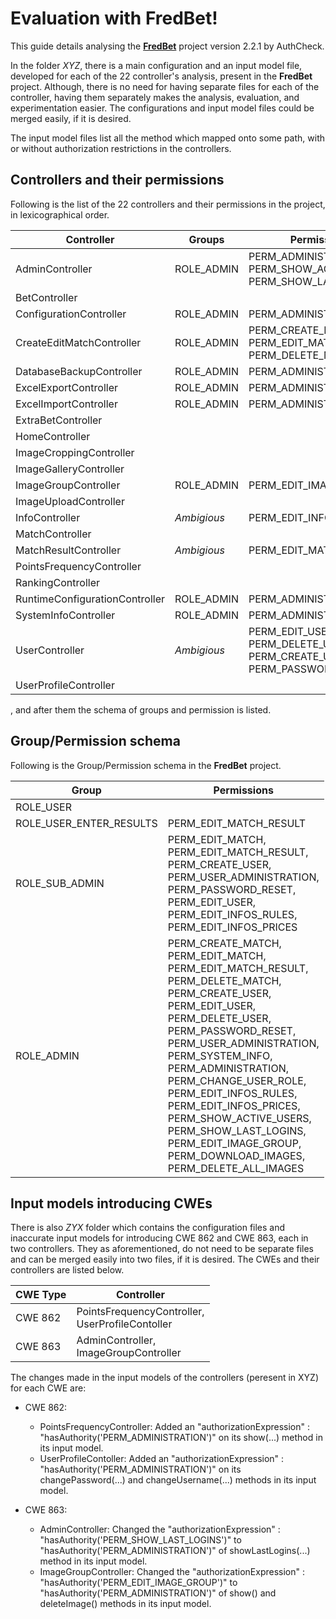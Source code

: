 # Evaluation with FredBet!
This guide details analysing the **[FredBet](https://github.com/fred4jupiter/fredbet)** project version 2.2.1 by AuthCheck. 

In the folder *XYZ*, there is a main configuration and an input model file, developed for each of the 22 controller's analysis, present in the **FredBet** project. Although, there is no need for having separate files for each of the controller, having them separately makes the analysis, evaluation, and experimentation easier. The configurations and input model files could be merged easily, if it is desired. 

The input model files list all the method which mapped onto some path, with or without authorization restrictions in the controllers. 

## Controllers and their permissions 

Following is the list of the 22 controllers and their permissions in the project, in lexicographical order.

|    Controller  |	Groups           	 |    Permissions              |
|----------------|-------------------------------|-----------------------------|
|AdminController|ROLE_ADMIN|PERM_ADMINISTRATION, PERM_SHOW_ACTIVE_USERS, PERM_SHOW_LAST_LOGINS |
|BetController|||
|ConfigurationController|ROLE_ADMIN|PERM_ADMINISTRATION|
|CreateEditMatchController|ROLE_ADMIN |PERM_CREATE_MATCH,<br> PERM_EDIT_MATCH,<br> PERM_DELETE_MATCH|
|DatabaseBackupController|ROLE_ADMIN|PERM_ADMINISTRATION|
|ExcelExportController|ROLE_ADMIN|PERM_ADMINISTRATION|
|ExcelImportController|ROLE_ADMIN|PERM_ADMINISTRATION|
|ExtraBetController|||
|HomeController|||
|ImageCroppingController|||
|ImageGalleryController|||
|ImageGroupController|ROLE_ADMIN|PERM_EDIT_IMAGE_GROUP|
|ImageUploadController|||
|InfoController|*Ambigious*|PERM_EDIT_INFOS_RULES|
|MatchController|||
|MatchResultController|*Ambigious*|PERM_EDIT_MATCH_RESULT|
|PointsFrequencyController|||
|RankingController|||
|RuntimeConfigurationController|ROLE_ADMIN |PERM_ADMINISTRATION|
|SystemInfoController|ROLE_ADMIN |PERM_ADMINISTRATION|
|UserController|*Ambigious*|PERM_EDIT_USER,<br> PERM_DELETE_USER,<br> PERM_CREATE_USER, <br>PERM_PASSWORD_RESET|
|UserProfileController|||

, and after them the schema of groups and permission is listed.

## Group/Permission schema

Following is the Group/Permission schema in the **FredBet** project.

|    Group       |    Permissions              |
|----------------|----------------------------|
|ROLE_USER| |
|ROLE_USER_ENTER_RESULTS|PERM_EDIT_MATCH_RESULT|
|ROLE_SUB_ADMIN|PERM_EDIT_MATCH,<br> PERM_EDIT_MATCH_RESULT,<br> PERM_CREATE_USER,<br> PERM_USER_ADMINISTRATION,<br> PERM_PASSWORD_RESET,<br> PERM_EDIT_USER,<br> PERM_EDIT_INFOS_RULES,<br> PERM_EDIT_INFOS_PRICES |
|ROLE_ADMIN|PERM_CREATE_MATCH,<br> PERM_EDIT_MATCH,<br> PERM_EDIT_MATCH_RESULT,<br> PERM_DELETE_MATCH,<br> PERM_CREATE_USER,<br> PERM_EDIT_USER,<br> PERM_DELETE_USER,<br> PERM_PASSWORD_RESET,<br> PERM_USER_ADMINISTRATION,<br> PERM_SYSTEM_INFO,<br> PERM_ADMINISTRATION,<br> PERM_CHANGE_USER_ROLE,<br> PERM_EDIT_INFOS_RULES,<br> PERM_EDIT_INFOS_PRICES,<br> PERM_SHOW_ACTIVE_USERS,<br> PERM_SHOW_LAST_LOGINS,<br> PERM_EDIT_IMAGE_GROUP,<br> PERM_DOWNLOAD_IMAGES,<br> PERM_DELETE_ALL_IMAGES|

## Input models introducing CWEs

There is also *ZYX* folder which contains the configuration files and inaccurate input models for introducing CWE 862 and CWE 863, each in two controllers. They as aforementioned, do not need to be separate files and can be merged easily into two files, if it is desired. The CWEs and their controllers are listed below.

|    CWE Type       |    Controller              |
|-------------------|----------------------------|
|CWE 862|PointsFrequencyController,<br> UserProfileContoller|
|CWE 863|AdminController,<br> ImageGroupController|

The changes made in the input models of the controllers (peresent in XYZ) for each CWE are:
	
- CWE 862: 
  + PointsFrequencyController: Added an "authorizationExpression" : "hasAuthority('PERM_ADMINISTRATION')" on its show(...) method in its input model.
  + UserProfileContoller: Added an "authorizationExpression" : "hasAuthority('PERM_ADMINISTRATION')" on its changePassword(...) and changeUsername(...) methods in its input model.

- CWE 863:
  + AdminController: Changed the "authorizationExpression" :  "hasAuthority('PERM_SHOW_LAST_LOGINS')" to "hasAuthority('PERM_ADMINISTRATION')" of showLastLogins(...) method in its input model.
  + ImageGroupController: Changed the "authorizationExpression" : "hasAuthority('PERM_EDIT_IMAGE_GROUP')" to "hasAuthority('PERM_ADMINISTRATION')" of show() and deleteImage() methods in its input model.






